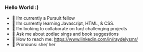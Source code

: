 ### Hello World :)

 - 🌵 I’m currently a Pursuit fellow
 - 🌵 I’m currently learning Javascript, HTML, & CSS.
 - 🌵 I’m looking to collaborate on fun/ challenging projects
 - 🌵 Ask me about zodiac sings and book suggestions
 - 🌵 How to reach me: https://www.linkedin.com/in/raydelysmr/
 - 🌵 Pronouns: she/ her

